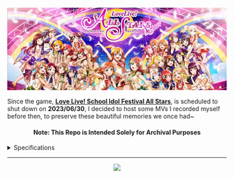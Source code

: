 <p align="center"><img src="banner.jpg" alt="LLSIFAS"></p>

Since the game, **[Love Live! School Idol Festival All Stars](https://lovelive-as.bushimo.jp/)**, is scheduled to shut down on **2023/06/30**, 
I decided to host some MVs I recorded myself before then, to preserve these beautiful memories we once had~

<h4 align="center"><b>Note:</b> This Repo is Intended Solely for Archival Purposes</h4>

<details>
<summary>Specifications</summary>

0. `3D Quality`: **Highest**; `Framerate Limit`: **Disabled**; `Anti-Aliasing`: **Enabled**; `Aspect Ratio`: **16:9**
1. Recorded on `iPad Pro 3rd Gen` at **1080p @ 59.94FPS** via iOS built-in screen recording *(~400 MB)*
2. Ingested, Cropped & Trimmed, then Added a consistent **1 sec** `Fade-In`
3. Rendered in `H.264` at **60 Mb/s** *(~800 MB)*
4. Transcoded to `HEVC` with **-crf 16** via `FFmpeg` *(~200 MB)*
</details>

<hr>

<p align="center"><a href = "http://creativecommons.org/licenses/by-nc-sa/4.0/"><img src="https://licensebuttons.net/l/by-nc-sa/4.0/88x31.png"></a></p>